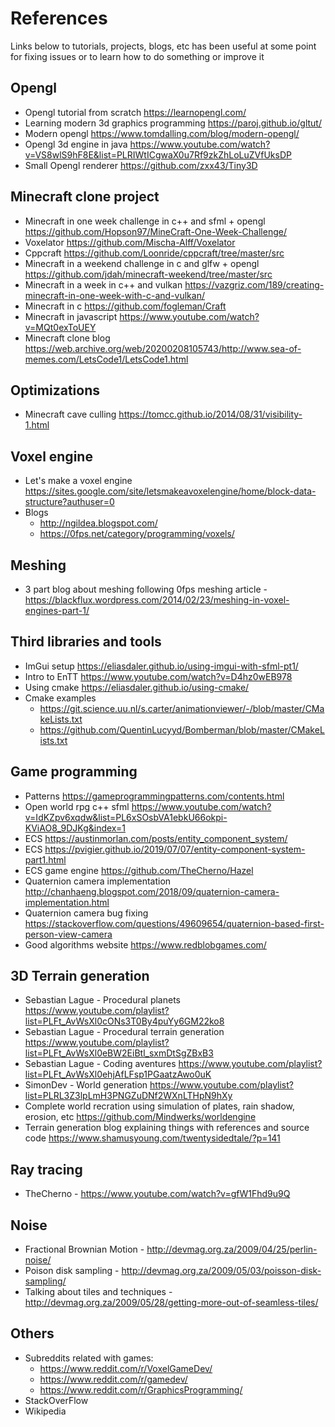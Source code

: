 # References

Links below to tutorials, projects, blogs, etc has been useful at some point for fixing issues or to learn how to do something or improve it

## Opengl

- Opengl tutorial from scratch <https://learnopengl.com/>
- Learning modern 3d graphics programming <https://paroj.github.io/gltut/>
- Modern opengl <https://www.tomdalling.com/blog/modern-opengl/>
- Opengl 3d engine in java <https://www.youtube.com/watch?v=VS8wlS9hF8E&list=PLRIWtICgwaX0u7Rf9zkZhLoLuZVfUksDP>
- Small Opengl renderer <https://github.com/zxx43/Tiny3D>

## Minecraft clone project

- Minecraft in one week challenge in c++ and sfml + opengl <https://github.com/Hopson97/MineCraft-One-Week-Challenge/>
- Voxelator <https://github.com/Mischa-Alff/Voxelator>
- Cppcraft <https://github.com/Loonride/cppcraft/tree/master/src>
- Minecraft in a weekend challenge in c and glfw + opengl <https://github.com/jdah/minecraft-weekend/tree/master/src>
- Minecraft in a week in c++ and vulkan <https://vazgriz.com/189/creating-minecraft-in-one-week-with-c-and-vulkan/>
- Minecraft in c <https://github.com/fogleman/Craft>
- Minecraft in javascript <https://www.youtube.com/watch?v=MQt0exToUEY>
- Minecraft clone blog <https://web.archive.org/web/20200208105743/http://www.sea-of-memes.com/LetsCode1/LetsCode1.html>

## Optimizations

- Minecraft cave culling <https://tomcc.github.io/2014/08/31/visibility-1.html>

## Voxel engine

- Let's make a voxel engine <https://sites.google.com/site/letsmakeavoxelengine/home/block-data-structure?authuser=0>
- Blogs
  - <http://ngildea.blogspot.com/>
  - <https://0fps.net/category/programming/voxels/>

## Meshing

- 3 part blog about meshing following 0fps meshing article - https://blackflux.wordpress.com/2014/02/23/meshing-in-voxel-engines-part-1/

## Third libraries and tools

- ImGui setup <https://eliasdaler.github.io/using-imgui-with-sfml-pt1/>
- Intro to EnTT <https://www.youtube.com/watch?v=D4hz0wEB978>
- Using cmake <https://eliasdaler.github.io/using-cmake/>
- Cmake examples
  - <https://git.science.uu.nl/s.carter/animationviewer/-/blob/master/CMakeLists.txt>
  - <https://github.com/QuentinLucyyd/Bomberman/blob/master/CMakeLists.txt>

## Game programming

- Patterns <https://gameprogrammingpatterns.com/contents.html>
- Open world rpg c++ sfml <https://www.youtube.com/watch?v=IdKZpv6xqdw&list=PL6xSOsbVA1ebkU66okpi-KViAO8_9DJKg&index=1>
- ECS <https://austinmorlan.com/posts/entity_component_system/>
- ECS <https://pvigier.github.io/2019/07/07/entity-component-system-part1.html>
- ECS game engine <https://github.com/TheCherno/Hazel>
- Quaternion camera implementation <http://chanhaeng.blogspot.com/2018/09/quaternion-camera-implementation.html>
- Quaternion camera bug fixing <https://stackoverflow.com/questions/49609654/quaternion-based-first-person-view-camera>
- Good algorithms website <https://www.redblobgames.com/>

## 3D Terrain generation

- Sebastian Lague - Procedural planets <https://www.youtube.com/playlist?list=PLFt_AvWsXl0cONs3T0By4puYy6GM22ko8>
- Sebastian Lague - Procedural terrain generation <https://www.youtube.com/playlist?list=PLFt_AvWsXl0eBW2EiBtl_sxmDtSgZBxB3>
- Sebastian Lague - Coding aventures <https://www.youtube.com/playlist?list=PLFt_AvWsXl0ehjAfLFsp1PGaatzAwo0uK>
- SimonDev - World generation <https://www.youtube.com/playlist?list=PLRL3Z3lpLmH3PNGZuDNf2WXnLTHpN9hXy>
- Complete world recration using simulation of plates, rain shadow, erosion, etc <https://github.com/Mindwerks/worldengine>
- Terrain generation blog explaining things with references and source code <https://www.shamusyoung.com/twentysidedtale/?p=141>

## Ray tracing

- TheCherno - https://www.youtube.com/watch?v=gfW1Fhd9u9Q

## Noise

- Fractional Brownian Motion - http://devmag.org.za/2009/04/25/perlin-noise/
- Poison disk sampling - http://devmag.org.za/2009/05/03/poisson-disk-sampling/
- Talking about tiles and techniques - http://devmag.org.za/2009/05/28/getting-more-out-of-seamless-tiles/

## Others

- Subreddits related with games:
  - <https://www.reddit.com/r/VoxelGameDev/>
  - <https://www.reddit.com/r/gamedev/>
  - <https://www.reddit.com/r/GraphicsProgramming/>
- StackOverFlow
- Wikipedia
